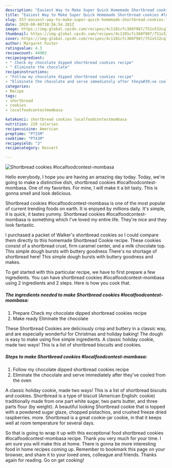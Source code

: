 ```yaml
---
description: "Easiest Way to Make Super Quick Homemade Shortbread cookies #localfoodcontest-mombasa"
title: "Easiest Way to Make Super Quick Homemade Shortbread cookies #localfoodcontest-mombasa"
slug: 557-easiest-way-to-make-super-quick-homemade-shortbread-cookies-localfoodcontest-mombasa
date: 2020-08-06T18:56:54.201Z
image: https://img-global.cpcdn.com/recipes/4c1101cfc360f987/751x532cq70/shortbread-cookies-localfoodcontest-mombasa-recipe-main-photo.jpg
thumbnail: https://img-global.cpcdn.com/recipes/4c1101cfc360f987/751x532cq70/shortbread-cookies-localfoodcontest-mombasa-recipe-main-photo.jpg
cover: https://img-global.cpcdn.com/recipes/4c1101cfc360f987/751x532cq70/shortbread-cookies-localfoodcontest-mombasa-recipe-main-photo.jpg
author: Margaret Foster
ratingvalue: 4.3
reviewcount: 44902
recipeingredient:
- " Check my chocolate dipped shortbread cookies recipe"
- " Eliminate the chocolate"
recipeinstructions:
- "Follow my chocolate dipped shortbread cookies recipe"
- "Eliminate the chocolate and serve immediately after they&#39;ve cooled from the oven"
categories:
- Recipe
tags:
- shortbread
- cookies
- localfoodcontestmombasa

katakunci: shortbread cookies localfoodcontestmombasa 
nutrition: 229 calories
recipecuisine: American
preptime: "PT15M"
cooktime: "PT43M"
recipeyield: "3"
recipecategory: Dessert

---
```



![Shortbread cookies #localfoodcontest-mombasa](https://img-global.cpcdn.com/recipes/4c1101cfc360f987/751x532cq70/shortbread-cookies-localfoodcontest-mombasa-recipe-main-photo.jpg)

Hello everybody, I hope you are having an amazing day today. Today, we're going to make a distinctive dish, shortbread cookies #localfoodcontest-mombasa. One of my favorites. For mine, I will make it a bit tasty. This is gonna smell and look delicious.

Shortbread cookies #localfoodcontest-mombasa is one of the most popular of current trending foods on earth. It is enjoyed by millions daily. It's simple, it is quick, it tastes yummy. Shortbread cookies #localfoodcontest-mombasa is something which I've loved my entire life. They're nice and they look fantastic.

I purchased a packet of Walker&#39;s shortbread cookies so I could compare them directly to this homemade Shortbread Cookie recipe. These cookies consist of a shortbread crust, firm caramel center, and a milk chocolate top. This simple dough bursts with buttery goodness There&#39;s no shortage of shortbread here! This simple dough bursts with buttery goodness and makes.


To get started with this particular recipe, we have to first prepare a few ingredients. You can have shortbread cookies #localfoodcontest-mombasa using 2 ingredients and 2 steps. Here is how you cook that.

<!--inarticleads1-->

##### The ingredients needed to make Shortbread cookies #localfoodcontest-mombasa:

1. Prepare  Check my chocolate dipped shortbread cookies recipe
1. Make ready  Eliminate the chocolate


These Shortbread Cookies are deliciously crisp and buttery in a classic way, and are especially wonderful for Christmas and holiday baking! The dough is easy to make using five simple ingredients. A classic holiday cookie, made two ways! This is a list of shortbread biscuits and cookies. 

<!--inarticleads2-->

##### Steps to make Shortbread cookies #localfoodcontest-mombasa:

1. Follow my chocolate dipped shortbread cookies recipe
1. Eliminate the chocolate and serve immediately after they&#39;ve cooled from the oven


A classic holiday cookie, made two ways! This is a list of shortbread biscuits and cookies. Shortbread is a type of biscuit (American English: cookie) traditionally made from one part white sugar, two parts butter, and three parts flour (by weight). A beautiful looking Shortbread cookie that is topped with a powdered sugar glaze, chopped pistachios, and crushed freeze dried raspberries. more. Shortbread is a great cookie-jar cookie, in that it keeps well at room temperature for several days. 

So that is going to wrap it up with this exceptional food shortbread cookies #localfoodcontest-mombasa recipe. Thank you very much for your time. I am sure you will make this at home. There is gonna be more interesting food in home recipes coming up. Remember to bookmark this page on your browser, and share it to your loved ones, colleague and friends. Thanks again for reading. Go on get cooking!
